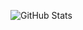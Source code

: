 ![GitHub Stats](https://github-readme-stats.vercel.app/api?username=Javohir&show_icons=true&theme=radical&hide_border=false&include_all_commits=true&count_private=true)
